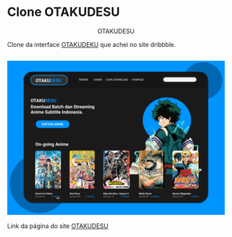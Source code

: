 <link rel="stylesheet" href="styles/css/markdown.css">

<h1>Clone OTAKUDESU</h1>


<p align="center" class="subTitle">OTAKU<span>DESU</span></p>

<p>Clone da interface <a href="https://dribbble.com/shots/13921415-ANIME-WEB-STREAM-REDESIGN-OTAKUDESU/attachments/5531194?mode=media">OTAKUDEKU</a> que achei no site dribbble.</p>


<h2></h2>
<img src="styles/svg/FotoDoSite.svg">

Link da página do site <a href="https://thiago-barreto-r.github.io/Anime-List/">OTAKUDESU</a>